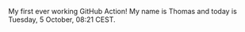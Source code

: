 My first ever working GitHub Action!
My name is Thomas and today is Tuesday, 5 October, 08:21 CEST. 
